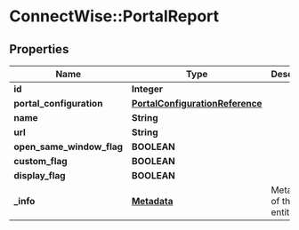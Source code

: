 # ConnectWise::PortalReport

## Properties
Name | Type | Description | Notes
------------ | ------------- | ------------- | -------------
**id** | **Integer** |  | [optional] 
**portal_configuration** | [**PortalConfigurationReference**](PortalConfigurationReference.md) |  | [optional] 
**name** | **String** |  | 
**url** | **String** |  | 
**open_same_window_flag** | **BOOLEAN** |  | [optional] 
**custom_flag** | **BOOLEAN** |  | [optional] 
**display_flag** | **BOOLEAN** |  | [optional] 
**_info** | [**Metadata**](Metadata.md) | Metadata of the entity | [optional] 


